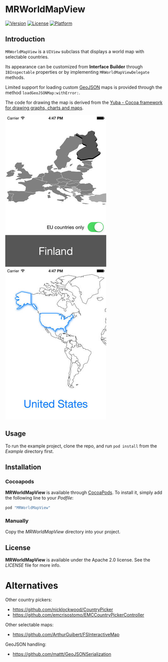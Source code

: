 # MRWorldMapView

[![Version](https://img.shields.io/cocoapods/v/MRWorldMapView.svg?style=flat)](http://cocoapods.org/pods/MRWorldMapView)
[![License](https://img.shields.io/cocoapods/l/MRWorldMapView.svg?style=flat)](http://cocoapods.org/pods/MRWorldMapView)
[![Platform](https://img.shields.io/cocoapods/p/MRWorldMapView.svg?style=flat)](http://cocoapods.org/pods/MRWorldMapView)

## Introduction

`MRWorldMapView` is a `UIView` subclass that displays a world map with selectable countries.

Its appearance can be customized from **Interface Builder** through `IBInspectable` properties or by implementing `MRWorldMapViewDelegate` methods.

Limited support for loading custom [GeoJSON](http://geojson.org) maps is provided through the method `loadGeoJSONMap:withError:`.

The code for drawing the map is derived from the [Yuba - Cocoa framework for drawing graphs, charts and maps](https://github.com/sergeylenkov/Yuba).

![World Map](https://raw.githubusercontent.com/hectr/MRWorldMapView/master/screenshot.jpg "World Map")
![World Map](https://raw.githubusercontent.com/hectr/MRWorldMapView/master/custom.jpg "World Map")

## Usage

To run the example project, clone the repo, and run `pod install` from the *Example* directory first.

## Installation

### Cocoapods

**MRWorldMapView** is available through [CocoaPods](http://cocoapods.org). To install
it, simply add the following line to your *Podfile*:

```ruby
pod "MRWorldMapView"
```

### Manually

Copy the *MRWorldMapView* directory into your project.

## License

**MRWorldMapView** is available under the Apache 2.0 license. See the *LICENSE* file for more info.

# Alternatives

Other country pickers:

- <https://github.com/nicklockwood/CountryPicker>
- <https://github.com/emcrisostomo/EMCCountryPickerController>

Other selectable maps:

- <https://github.com/ArthurGuibert/FSInteractiveMap>

GeoJSON handling:

- <https://github.com/mattt/GeoJSONSerialization>
